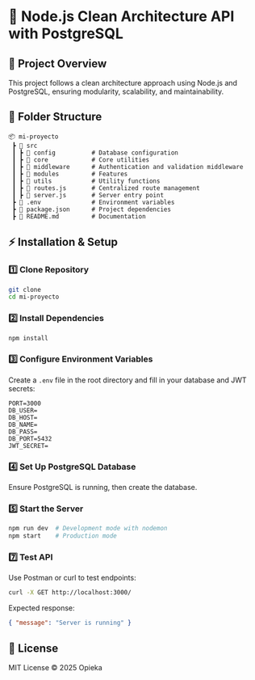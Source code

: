 # 🚀 Node.js Clean Architecture API with PostgreSQL

## 📌 Project Overview
This project follows a clean architecture approach using Node.js and PostgreSQL, ensuring modularity, scalability, and maintainability.

## 📂 Folder Structure
```
📦 mi-proyecto
 ┣ 📂 src
 ┃ ┣ 📂 config          # Database configuration
 ┃ ┣ 📂 core            # Core utilities
 ┃ ┣ 📂 middleware      # Authentication and validation middleware
 ┃ ┣ 📂 modules         # Features
 ┃ ┣ 📂 utils           # Utility functions
 ┃ ┣ 📜 routes.js       # Centralized route management
 ┃ ┣ 📜 server.js       # Server entry point
 ┣ 📜 .env              # Environment variables
 ┣ 📜 package.json      # Project dependencies
 ┣ 📜 README.md         # Documentation
```

## ⚡ Installation & Setup

### 1️⃣ Clone Repository
```sh
git clone 
cd mi-proyecto
```

### 2️⃣ Install Dependencies
```sh
npm install
```

### 3️⃣ Configure Environment Variables
Create a `.env` file in the root directory and fill in your database and JWT secrets:
```env
PORT=3000
DB_USER=
DB_HOST=
DB_NAME=
DB_PASS=
DB_PORT=5432
JWT_SECRET=
```

### 4️⃣ Set Up PostgreSQL Database
Ensure PostgreSQL is running, then create the database.

### 5️⃣ Start the Server
```sh
npm run dev  # Development mode with nodemon
npm start    # Production mode
```

### 7️⃣ Test API
Use Postman or curl to test endpoints:
```sh
curl -X GET http://localhost:3000/
```
Expected response:
```json
{ "message": "Server is running" }
```

## 📌 License
MIT License © 2025 Opieka
